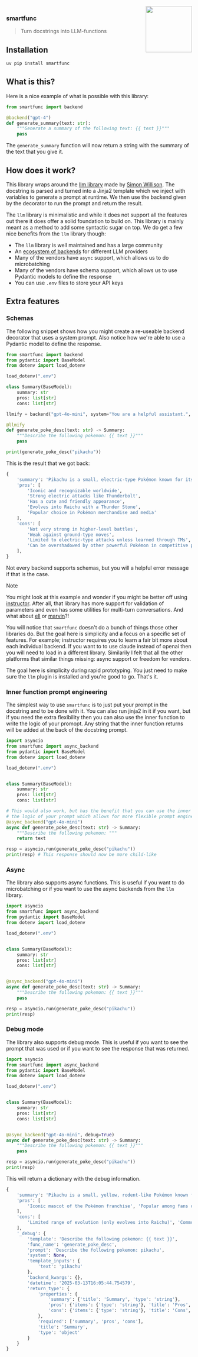 <img src="imgs/logo.png" width="125" height="125" align="right" />

### smartfunc

> Turn docstrings into LLM-functions

## Installation

```bash
uv pip install smartfunc
```


## What is this?

Here is a nice example of what is possible with this library:

```python
from smartfunc import backend

@backend("gpt-4")
def generate_summary(text: str):
    """Generate a summary of the following text: {{ text }}"""
    pass
```

The `generate_summary` function will now return a string with the summary of the text that you give it.

## How does it work?

This library wraps around the [llm library](https://llm.datasette.io/en/stable/index.html) made by [Simon Willison](https://simonwillison.net/). The docstring is parsed and turned into a Jinja2 template which we inject with variables to generate a prompt at runtime. We then use the backend given by the decorator to run the prompt and return the result.

The `llm` library is minimalistic and while it does not support all the features out there it does offer a solid foundation to build on. This library is mainly meant as a method to add some syntactic sugar on top. We do get a few nice benefits from the `llm` library though:

- The `llm` library is well maintained and has a large community
- An [ecosystem of backends](https://llm.datasette.io/en/stable/plugins/directory.html) for different LLM providers
- Many of the vendors have `async` support, which allows us to do microbatching
- Many of the vendors have schema support, which allows us to use Pydantic models to define the response
- You can use `.env` files to store your API keys

## Extra features

### Schemas

The following snippet shows how you might create a re-useable backend decorator that uses a system prompt. Also notice how we're able to use a Pydantic model to define the response.

```python
from smartfunc import backend
from pydantic import BaseModel
from dotenv import load_dotenv

load_dotenv(".env")

class Summary(BaseModel):
    summary: str
    pros: list[str]
    cons: list[str]

llmify = backend("gpt-4o-mini", system="You are a helpful assistant.", temperature=0.5)

@llmify
def generate_poke_desc(text: str) -> Summary:
    """Describe the following pokemon: {{ text }}"""
    pass

print(generate_poke_desc("pikachu"))
```

This is the result that we got back:

```python
{
    'summary': 'Pikachu is a small, electric-type Pokémon known for its adorable appearance and strong electrical abilities. It is recognized as the mascot of the Pokémon franchise, with distinctive features and a cheerful personality.', 
    'pros': [
        'Iconic and recognizable worldwide', 
        'Strong electric attacks like Thunderbolt', 
        'Has a cute and friendly appearance', 
        'Evolves into Raichu with a Thunder Stone', 
        'Popular choice in Pokémon merchandise and media'
    ], 
    'cons': [
        'Not very strong in higher-level battles', 
        'Weak against ground-type moves', 
        'Limited to electric-type attacks unless learned through TMs', 
        'Can be overshadowed by other powerful Pokémon in competitive play'
    ],
}
```

Not every backend supports schemas, but you will a helpful error message if that is the case.

> [!NOTE]  
> You might look at this example and wonder if you might be better off using [instructor](https://python.useinstructor.com/). After all, that library has more support for validation of parameters and even has some utilities for multi-turn conversations. And what about [ell](https://github.com/MadcowD/ell) or [marvin](https://www.askmarvin.ai/)?! 
> 
> You will notice that `smartfunc` doesn't do a bunch of things those other libraries do. But the goal here is simplicity and a focus on a specific set of features.  For example; instructor requires you to learn a fair bit more about each individual backend. If you want to to use claude instead of openai then you will need to load in a different library. Similarily I felt that all the other platforms that similar things missing: async support or freedom for vendors. 
>
> The goal here is simplicity during rapid prototyping. You just need to make sure the `llm` plugin is installed and you're good to go. That's it. 


### Inner function prompt engineering

The simplest way to use `smartfunc` is to just put your prompt in the docstring and to be done with it. You can also run jinja2 in it if you want, but if you need the extra flexibility then you can also use the inner function to write the logic of your promopt. Any string that the inner function returns will be added at the back of the docstring prompt.

```python
import asyncio
from smartfunc import async_backend
from pydantic import BaseModel
from dotenv import load_dotenv

load_dotenv(".env")


class Summary(BaseModel):
    summary: str
    pros: list[str]
    cons: list[str]

# This would also work, but has the benefit that you can use the inner function to write 
# the logic of your prompt which allows for more flexible prompt engineering
@async_backend("gpt-4o-mini")
async def generate_poke_desc(text: str) -> Summary:
    """Describe the following pokemon: """
    return text

resp = asyncio.run(generate_poke_desc("pikachu"))
print(resp) # This response should now be more child-like
```

### Async

The library also supports async functions. This is useful if you want to do microbatching or if you want to use the async backends from the `llm` library.

```python
import asyncio
from smartfunc import async_backend
from pydantic import BaseModel
from dotenv import load_dotenv

load_dotenv(".env")


class Summary(BaseModel):
    summary: str
    pros: list[str]
    cons: list[str]


@async_backend("gpt-4o-mini")
async def generate_poke_desc(text: str) -> Summary:
    """Describe the following pokemon: {{ text }}"""
    pass

resp = asyncio.run(generate_poke_desc("pikachu"))
print(resp)
```

### Debug mode

The library also supports debug mode. This is useful if you want to see the prompt that was used or if you want to see the response that was returned.

```python
import asyncio
from smartfunc import async_backend
from pydantic import BaseModel
from dotenv import load_dotenv

load_dotenv(".env")


class Summary(BaseModel):
    summary: str
    pros: list[str]
    cons: list[str]


@async_backend("gpt-4o-mini", debug=True)
async def generate_poke_desc(text: str) -> Summary:
    """Describe the following pokemon: {{ text }}"""
    pass

resp = asyncio.run(generate_poke_desc("pikachu"))
print(resp)
```

This will return a dictionary with the debug information.

```python
{
    'summary': 'Pikachu is a small, yellow, rodent-like Pokémon known for its electric powers and iconic status as the franchise mascot. It has long ears with black tips, red cheeks that store electricity, and a lightning bolt-shaped tail. Pikachu evolves from Pichu when leveled up with high friendship and can further evolve into Raichu when exposed to a Thunder Stone. Pikachu is often depicted as cheerful, playfully energetic, and is renowned for its ability to generate electricity, which it can unleash in powerful attacks such as Thunderbolt and Volt Tackle.', 
    'pros': [
        'Iconic mascot of the Pokémon franchise', 'Popular among fans of all ages', 'Strong electric-type moves', 'Cute and friendly appearance'
    ], 
    'cons': [
        'Limited range of evolution (only evolves into Raichu)', 'Commonly found, which may reduce uniqueness', 'Vulnerable to ground-type moves', 'Requires high friendship for evolution to Pichu, which can be a long process'
    ], 
    '_debug': {
        'template': 'Describe the following pokemon: {{ text }}', 
        'func_name': 'generate_poke_desc', 
        'prompt': 'Describe the following pokemon: pikachu', 
        'system': None, 
        'template_inputs': {
            'text': 'pikachu'
        }, 
        'backend_kwargs': {}, 
        'datetime': '2025-03-13T16:05:44.754579', 
        'return_type': {
            'properties': {
                'summary': {'title': 'Summary', 'type': 'string'}, 
                'pros': {'items': {'type': 'string'}, 'title': 'Pros', 'type': 'array'}, 
                'cons': {'items': {'type': 'string'}, 'title': 'Cons', 'type': 'array'}
            }, 
            'required': ['summary', 'pros', 'cons'], 
            'title': 'Summary', 
            'type': 'object'
        }
    }
}
```
